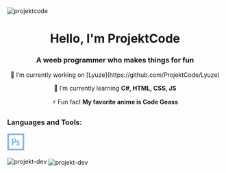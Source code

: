 <img align="center" src="https://github.com/Projekt-Dev/Projekt-Dev/blob/main/ProjektCode-Lucy.png" alt="projektcode" />

<h1 align="center">Hello, I'm ProjektCode</h1>
<h3 align="center">A weeb programmer who makes things for fun</h3>

<p align="center"> 🔭 I’m currently working on [Lyuze](https://github.com/ProjektCode/Lyuze) </p>

<p align="center"> 🌱 I’m currently learning <strong>C#, HTML, CSS, JS</strong> </p>

<p align="center"><p align="center"> ⚡ Fun fact <strong>My favorite anime is Code Geass</strong> </p>

<h3 align="left">Languages and Tools:</h3>
<p align="left"> <a href="https://www.photoshop.com/en" target="_blank" rel="noreferrer"> <img src="https://raw.githubusercontent.com/devicons/devicon/master/icons/photoshop/photoshop-line.svg" alt="photoshop" width="40" height="40"/> </a> </p>

<p><img align="left" src="github-readme-stats-projekt-dev.vercel.app/api/top-langs?username=projekt-dev&show_icons=true&locale=en&layout=compact" alt="projekt-dev" /></p>

<p>&nbsp;<img align="center" src="github-readme-stats-projekt-dev.vercel.app/api?username=projekt-dev&show_icons=true&locale=en" alt="projekt-dev" /></p>
